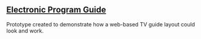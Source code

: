 ## [Electronic Program Guide](http://code.userx.co.za/epg/)

Prototype created to demonstrate how a web-based TV guide layout could look and work.
